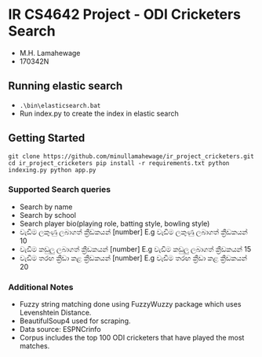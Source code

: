 # IR CS4642 Project - ODI Cricketers Search
- M.H. Lamahewage
- 170342N

## Running elastic search
- `.\bin\elasticsearch.bat`
- Run index.py to create the index in elastic search

## Getting Started

`git clone https://github.com/minullamahewage/ir_project_cricketers.git
cd ir_project_cricketers
pip install -r requirements.txt
python indexing.py
python app.py`


### Supported Search queries
- Search by name
- Search by school
- Search player bio(playing role, batting style, bowling style)
- වැඩිම ලකුණු ලබාගත් ක්‍රීඩකයන් [number] E.g වැඩිම ලකුණු ලබාගත් ක්‍රීඩකයන් 10
- වැඩිම කඩුලු ලබාගත් ක්‍රීඩකයන් [number] E.g වැඩිම කඩුලු ලබාගත් ක්‍රීඩකයන් 15
- වැඩිම තරඟ ක්‍රීඩා කළ ක්‍රීඩකයන් [number] E.g වැඩිම තරඟ ක්‍රීඩා කළ ක්‍රීඩකයන් 20


### Additional Notes
- Fuzzy string matching done using FuzzyWuzzy package which uses Levenshtein Distance.
- BeautifulSoup4 used for scraping.
- Data source: ESPNCrinfo
- Corpus includes the top 100 ODI cricketers that have played the most matches.